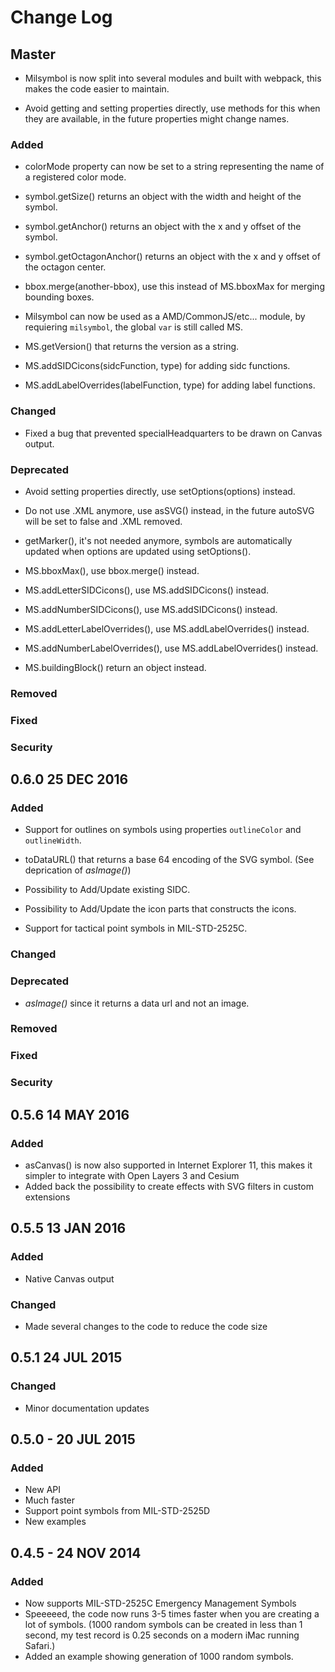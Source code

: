 # Change Log

## Master

- Milsymbol is now split into several modules and built with webpack, this makes the code easier to maintain.

- Avoid getting and setting properties directly, use methods for this when they are available, in the future properties might change names.

### Added

- colorMode property can now be set to a string representing the name of a registered color mode.

- symbol.getSize() returns an object with the width and height of the symbol.

- symbol.getAnchor() returns an object with the x and y offset of the symbol.

- symbol.getOctagonAnchor() returns an object with the x and y offset of the octagon center.

- bbox.merge(another-bbox), use this instead of MS.bboxMax for merging bounding boxes.

- Milsymbol can now be used as a AMD/CommonJS/etc... module, by requiering `milsymbol`, the global `var` is still called MS.

- MS.getVersion() that returns the version as a string.

- MS.addSIDCicons(sidcFunction, type) for adding sidc functions.

- MS.addLabelOverrides(labelFunction, type) for adding label functions.

### Changed

- Fixed a bug that prevented specialHeadquarters to be drawn on Canvas output.

### Deprecated

- Avoid setting properties directly, use setOptions(options) instead.

- Do not use .XML anymore, use asSVG() instead, in the future autoSVG will be set to false and .XML removed.

- getMarker(), it's not needed anymore, symbols are automatically updated when options are updated using setOptions().

- MS.bboxMax(), use bbox.merge() instead.

- MS.addLetterSIDCicons(), use MS.addSIDCicons() instead.

- MS.addNumberSIDCicons(), use MS.addSIDCicons() instead.

- MS.addLetterLabelOverrides(), use MS.addLabelOverrides() instead.

- MS.addNumberLabelOverrides(), use MS.addLabelOverrides() instead.

- MS.buildingBlock() return an object instead.

### Removed

### Fixed

### Security

## 0.6.0 25 DEC 2016

### Added

- Support for outlines on symbols using properties `outlineColor` and `outlineWidth`.

- toDataURL() that returns a base 64 encoding of the SVG symbol. (See deprication of *asImage()*)

- Possibility to Add/Update existing SIDC.

- Possibility to Add/Update the icon parts that constructs the icons.

- Support for tactical point symbols in MIL-STD-2525C.

### Changed

### Deprecated

- *asImage()* since it returns a data url and not an image.

### Removed

### Fixed

### Security

## 0.5.6 14 MAY 2016

### Added
- asCanvas() is now also supported in Internet Explorer 11, this makes it simpler to integrate with Open Layers 3 and Cesium
- Added back the possibility to create effects with SVG filters in custom extensions

## 0.5.5 13 JAN 2016

### Added
- Native Canvas output

### Changed
- Made several changes to the code to reduce the code size

## 0.5.1 24 JUL 2015

### Changed
- Minor documentation updates

## 0.5.0 - 20 JUL 2015

### Added
- New API
- Much faster
- Support point symbols from MIL-STD-2525D
- New examples

## 0.4.5 - 24 NOV 2014

### Added
- Now supports MIL-STD-2525C Emergency Management Symbols
- Speeeeed, the code now runs 3-5 times faster when you are creating a lot of symbols. (1000 random symbols can be created in less than 1 second, my test record is 0.25 seconds on a modern iMac running Safari.)
- Added an example showing generation of 1000 random symbols.